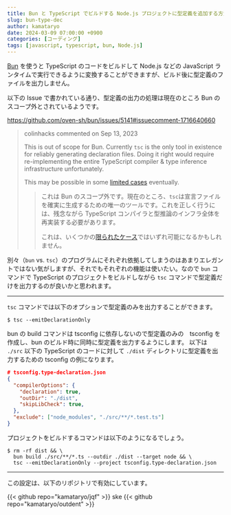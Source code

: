 ```yaml
---
title: Bun と TypeScript でビルドする Node.js プロジェクトに型定義を追加する方法
slug: bun-type-dec
author: kamataryo
date: 2024-03-09 07:00:00 +0900
categories: [コーディング]
tags: [javascript, typescript, bun, Node.js]
---
```


[Bun](https://bun.sh) を使うと TypeScript のコードをビルドして Node.js などの JavaScript ランタイムで実行できるように変換することができますが、ビルド後に型定義のファイルを出力しません。

以下の Issue で書かれている通り、型定義の出力の処理は現在のところ Bun のスコープ外とされているようです。

https://github.com/oven-sh/bun/issues/5141#issuecomment-1716640660

> colinhacks commented on Sep 13, 2023
>
> This is out of scope for Bun. Currently `tsc` is the only tool in existence for reliably generating declaration files. Doing it right would require re-implementing the entire TypeScript compiler & type inference infrastructure unfortunately.
>
> This may be possible in some [limited cases](https://github.com/microsoft/TypeScript/issues/47947) eventually.
>
>> これは Bun のスコープ外です。現在のところ、`tsc`は宣言ファイルを確実に生成するための唯一のツールです。これを正しく行うには、残念ながら TypeScript コンパイラと型推論のインフラ全体を再実装する必要があります。
>>
>> これは、いくつかの[限られたケース](https://github.com/microsoft/TypeScript/issues/47947)ではいずれ可能になるかもしれません。

別々（`bun` vs. `tsc`）のプログラムにそれぞれ依拠してしまうのはあまりエレガントではない気がしますが、それでもそれぞれの機能は使いたい。なので `bun` コマンドで TypeScript のプロジェクトをビルドしながら `tsc` コマンドで型定義だけを出力するのが良いかと思われます。

---

`tsc` コマンドでは以下のオプションで型定義のみを出力することができます。

```shell
$ tsc --emitDeclarationOnly
```

bun の build コマンドは tsconfig に依存しないので型定義のみの　tsconfig を作成し、bun のビルド時に同時に型定義を出力するようにします。
以下は `./src` 以下の TypeScript のコードに対して `./dist` ディレクトリに型定義を出力するための tsconfig の例になります。

```json
# tsconfig.type-declaration.json
{
  "compilerOptions": {
    "declaration": true,
    "outDir": "./dist",
    "skipLibCheck": true,
  },
  "exclude": ["node_modules", "./src/**/*.test.ts"]
}
```

プロジェクトをビルドするコマンドは以下のようになるでしょう。

```shell
$ rm -rf dist && \
  bun build ./src/**/*.ts --outdir ./dist --target node && \
  tsc --emitDeclarationOnly --project tsconfig.type-declaration.json
```

---

この設定は、以下のリポジトリで有効にしています。

{{< github repo="kamataryo/jqf" >}}
ske
{{< github repo="kamataryo/outdent" >}}

